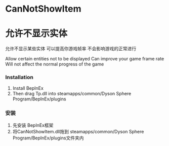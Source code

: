 # CanNotShowItem

# 允许不显示实体

允许不显示某些实体
可以提高你游戏帧率
不会影响游戏的正常进行

Allow certain entities not to be displayed
Can improve your game frame rate
Will not affect the normal progress of the game

### Installation

1. Install BepInEx
3. Then drag Tp.dll into steamapps/common/Dyson Sphere Program/BepInEx/plugins


### 安装

1. 先安装 BepInEx框架
3. 将CanNotShowItem.dll拖到 steamapps/common/Dyson Sphere Program/BepInEx/plugins文件夹内

